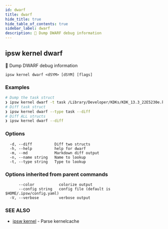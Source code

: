 ```yaml
---
id: dwarf
title: dwarf
hide_title: true
hide_table_of_contents: true
sidebar_label: dwarf
description: 🚧 Dump DWARF debug information
---
```

## ipsw kernel dwarf

🚧 Dump DWARF debug information

```
ipsw kernel dwarf <dSYM> [dSYM] [flags]
```

### Examples

```bash
# Dump the task struct
❯ ipsw kernel dwarf -t task /Library/Developer/KDKs/KDK_13.3_22E5230e.kdk/System/Library/Kernels/kernel.development.t6020.dSYM
# Diff task struct
❯ ipsw kernel dwarf --type task --diff
# Diff ALL structs
❯ ipsw kernel dwarf --diff
```

### Options

```
  -d, --diff          Diff two structs
  -h, --help          help for dwarf
  -m, --md            Markdown diff output
  -n, --name string   Name to lookup
  -t, --type string   Type to lookup
```

### Options inherited from parent commands

```
      --color           colorize output
      --config string   config file (default is $HOME/.ipsw/config.yaml)
  -V, --verbose         verbose output
```

### SEE ALSO

* [ipsw kernel](/docs/cli/ipsw/kernel)	 - Parse kernelcache

